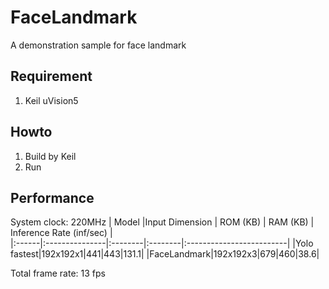 # FaceLandmark
A demonstration sample for face landmark
## Requirement
1. Keil uVision5
## Howto
1. Build by Keil
2. Run
## Performance
System clock: 220MHz
| Model |Input Dimension | ROM (KB) | RAM (KB) | Inference Rate (inf/sec) |  
|:------|:---------------|:--------|:--------|:-------------------------|
|Yolo fastest|192x192x1|441|443|131.1|
|FaceLandmark|192x192x3|679|460|38.6|

Total frame rate: 13 fps


